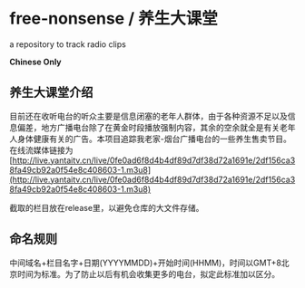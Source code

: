 # free-nonsense / 养生大课堂
a repository to track radio clips

**Chinese Only**

## 养生大课堂介绍

目前还在收听电台的听众主要是信息闭塞的老年人群体，由于各种资源不足以及信息偏差，地方广播电台除了在黄金时段播放强制内容，其余的空余就全是有关老年人身体健康有关的广告。本项目追踪我老家-烟台广播电台的一些养生售卖节目。在线流媒体链接为[http://live.yantaitv.cn/live/0fe0ad6f8d4b4df89d7df38d72a1691e/2df156ca38fa49cb92a0f54e8c408603-1.m3u8](http://live.yantaitv.cn/live/0fe0ad6f8d4b4df89d7df38d72a1691e/2df156ca38fa49cb92a0f54e8c408603-1.m3u8)

截取的栏目放在release里，以避免仓库的大文件存储。

## 命名规则

中间域名+栏目名字+日期(YYYYMMDD)+开始时间(HHMM)，时间以GMT+8北京时间为标准。为了防止以后有机会收集更多的电台，拟定此标准加以区分。
